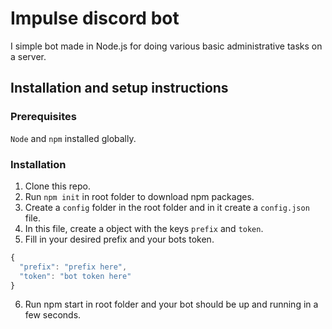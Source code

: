 # Impulse discord bot
I simple bot made in Node.js for doing various basic administrative tasks on a server.

## Installation and setup instructions
### Prerequisites
`Node` and `npm` installed globally.

### Installation
1. Clone this repo.
2. Run `npm init` in root folder to download npm packages.
3. Create a `config` folder in the root folder and in it create a `config.json` file.
4. In this file, create a object with the keys `prefix` and `token`.
5. Fill in your desired prefix and your bots token.
```javascript
{
  "prefix": "prefix here",
  "token": "bot token here"
}
```
6. Run npm start in root folder and your bot should be up and running in a few seconds.
